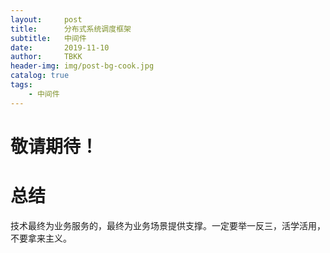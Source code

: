 ```yaml
---
layout:     post
title:      分布式系统调度框架
subtitle:   中间件
date:       2019-11-10
author:     TBKK
header-img: img/post-bg-cook.jpg
catalog: true
tags:
    - 中间件
---
```



# 敬请期待！  
# 总结
技术最终为业务服务的，最终为业务场景提供支撑。一定要举一反三，活学活用，不要拿来主义。
 

